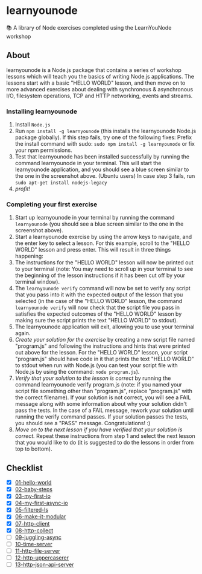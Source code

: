 # learnyounode

📚 A library of Node exercises completed using the LearnYouNode workshop

## About

learnyounode is a Node.js package that contains a series of workshop lessons which will teach you the basics of writing Node.js applications. The lessons start with a basic "HELLO WORLD" lesson, and then move on to more advanced exercises about dealing with synchronous & asynchronous I/O, filesystem operations, TCP and HTTP networking, events and streams.

### Installing learnyounode

1. Install `Node.js`
2. Run `npm install -g learnyounode` (this installs the learnyounode Node.js package globally). If this step fails, try one of the following fixes:
   Prefix the install command with sudo: `sudo npm install -g learnyounode`
   or
   fix your npm permissions.
3. Test that learnyounode has been installed successfully by running the command learnyounode in your terminal. This will start the learnyounode application, and you should see a blue screen similar to the one in the screenshot above.
   (Ubuntu users) In case step 3 fails, run `sudo apt-get install nodejs-legacy`
4. _profit!_

### Completing your first exercise

1. Start up learnyounode in your terminal by running the command `learnyounode` (you should see a blue screen similar to the one in the screenshot above).
2. Start a learnyounode exercise by using the arrow keys to navigate, and the enter key to select a lesson. For this example, scroll to the "HELLO WORLD" lesson and press enter. This will result in three things happening:
3. The instructions for the "HELLO WORLD" lesson will now be printed out to your terminal (note: You may need to scroll up in your terminal to see the beginning of the lesson instructions if it has been cut off by your terminal window).
4. The `learnyounode verify` command will now be set to verify any script that you pass into it with the expected output of the lesson that you selected (in the case of the "HELLO WORLD" lesson, the command `learnyounode verify` will now check that the script file you pass in satisfies the expected outcomes of the "HELLO WORLD" lesson by making sure the script prints the text "HELLO WORLD" to stdout).
5. The learnyounode application will exit, allowing you to use your terminal again.
6. _Create your solution for the exercise_ by creating a new script file named "program.js" and following the instructions and hints that were printed out above for the lesson. For the "HELLO WORLD" lesson, your script "program.js" should have code in it that prints the text "HELLO WORLD" to stdout when run with Node.js (you can test your script file with Node.js by using the command: `node program.js`).
7. _Verify that your solution to the lesson is correct_ by running the command learnyounode verify program.js (note: if you named your script file something other than "program.js", replace "program.js" with the correct filename). If your solution is not correct, you will see a FAIL message along with some information about why your solution didn't pass the tests. In the case of a FAIL message, rework your solution until running the verify command passes. If your solution passes the tests, you should see a "PASS" message. Congratulations! :)
8. _Move on to the next lesson if you have verified that your solution is correct._ Repeat these instructions from step 1 and select the next lesson that you would like to do (it is suggested to do the lessons in order from top to bottom).

## Checklist

- [x] [01-hello-world](01-hello-world)
- [x] [02-baby-steps](02-baby-steps)
- [x] [03-my-first-io](03-my-first-io)
- [x] [04-my-first-async-io](04-my-first-async-io)
- [x] [05-filtered-ls](05-filtered-ls)
- [x] [06-make-it-modular](06-make-it-modular)
- [x] [07-http-client](07-http-client)
- [x] [08-http-collect](08-http-collect)
- [ ] [09-juggling-async](09-juggling-async)
- [ ] [10-time-server](10-time-server)
- [ ] [11-http-file-server](11-http-file-server)
- [ ] [12-http-uppercaserer](12-http-uppercaserer)
- [ ] [13-http-json-api-server](13-http-json-api-server)

